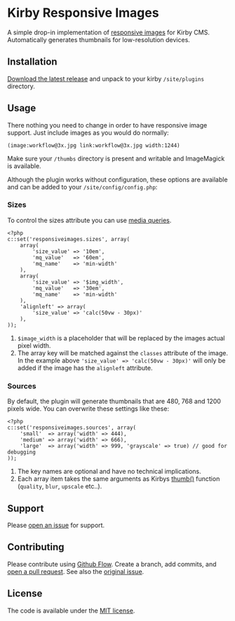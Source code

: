 # Kirby Responsive Images

A simple drop-in implementation of [responsive images](https://responsiveimages.org/) for Kirby CMS. Automatically generates thumbnails for low-resolution devices.

## Installation

[Download the latest release](https://github.com/jancbeck/kirby-responsive-images/releases/) and unpack to your kirby `/site/plugins` directory.

## Usage

There nothing you need to change in order to have responsive image support. Just include images as you would do normally:

`(image:workflow@3x.jpg link:workflow@3x.jpg width:1244)`

Make sure your `/thumbs` directory is present and writable and ImageMagick is available.

Although the plugin works without configuration, these options are available and can be added to your `/site/config/config.php`:

### Sizes

To control the sizes attribute you can use [media queries](https://ericportis.com/posts/2014/srcset-sizes/).

```
<?php
c::set('responsiveimages.sizes', array( 
    array(
        'size_value' => '10em',
        'mq_value'   => '60em',
        'mq_name'    => 'min-width'
    ),
    array(
        'size_value' => '$img_width',
        'mq_value'   => '30em',
        'mq_name'    => 'min-width'
    ),
    'alignleft' => array(
        'size_value' => 'calc(50vw - 30px)'
    ),
));
```

1. `$image_width` is a placeholder that will be replaced by the images actual pixel width.
2. The array key will be matched against the `classes` attribute of the image. In the example above `'size_value' => 'calc(50vw - 30px)'` will only be added if the image has the `alignleft` attribute.

### Sources

By default, the plugin will generate thumbnails that are 480, 768 and 1200 pixels wide. You can overwrite these settings like these: 

```
<?php
c::set('responsiveimages.sources', array( 
    'small'  => array('width' => 444),
    'medium' => array('width' => 666),
    'large'  => array('width' => 999, 'grayscale' => true) // good for debugging
));
```

1. The key names are optional and have no technical implications.
2. Each array item takes the same arguments as Kirbys [thumb()](http://getkirby.com/docs/cheatsheet/helpers/thumb) function (`quality`, `blur`, `upscale` etc..).

## Support

Please [open an issue](https://github.com/jancbeck/kirby-responsive-images/issues/new) for support.

## Contributing

Please contribute using [Github Flow](https://guides.github.com/introduction/flow/). Create a branch, add commits, and [open a pull request](https://github.com/jancbeck/kirby-responsive-images/compare/).
See also the [original issue](https://github.com/getkirby/kirby/issues/73#issuecomment-149279023). 

## License

The code is available under the [MIT license](https://opensource.org/licenses/MIT).